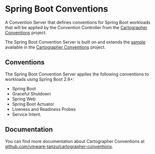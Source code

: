 # Spring Boot Conventions

A Convention Server that defines conventions for Spring Boot workloads that will be applied by the Convention Controller from the [Cartographer Conventions](https://github.com/vmware-tanzu/cartographer-conventions) project.

The Spring Boot Convention Server is built on and extends the [sample](https://github.com/vmware-tanzu/cartographer-conventions/tree/main/samples/spring-convention-server) available in the [Cartographer Conventions](https://github.com/vmware-tanzu/cartographer-conventions) project.

## Conventions

The Spring Boot Convention Server applies the following conventions to workloads using Spring Boot 2.6+:

* Spring Boot
* Graceful Shutdown
* Spring Web
* Spring Boot Actuator
* Liveness and Readiness Probes
* Service Intent.

## Documentation

You can find more documentation about Cartographer Conventions at [github.com/vmware-tanzu/cartographer-conventions](https://github.com/vmware-tanzu/cartographer-conventions).
